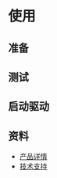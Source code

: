 
# 使用

## 准备



## 测试

<!-- 进入桌面 测试 - > kinect2测试

![](./imgs/kinect1.png) -->

## 启动驱动

<!-- 步骤：

1.进入工作空间，打开终端执行
	`cd catkin_ws`
2.配置环境变量，在终端执行
	`source devel/setup.bash`
3.启动驱动，在终端执行
	`roslaunch kinect2_bridge kinect2_bridge.launch`

![](imgs/kinect2.png) -->



## 资料

* [产品详情](http://www.faselase.com/erweijiguangleida/9-10.html)
* [技术支持](http://www.faselase.com/chanpinshuomingshuxiazai.html)











